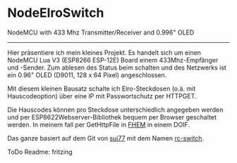 # NodeElroSwitch
NodeMCU with 433 Mhz Transmitter/Receiver and 0.996" OLED

----------

Hier präsentiere ich mein kleines Projekt.
Es handelt sich um einen NodeMCU Lua V3 (ESP8266 ESP-12E) Board einem 433Mhz-Empfänger und -Sender. Zum ablesen des Status beim schalten und des Netzwerks ist ein 0.96" OLED (D9011, 128 x 64 Pixel) angeschlossen.

Mit diesem kleinen Bausatz schalte ich Elro-Steckdosen (o.ä. mit Hauscodeoption) über eine IP mit Passwortschutz per HTTPGET.

Die Hauscodes können pro Steckdose unterschiedlich angegeben werden und per ESP8622Webserver-Bibliothek bequem per Browser geschaltet werden. In meinem fall per GetHttpFile in [FHEM](https://fhem.de/) in einem DOIF.

Das ganze basiert auf dem Git von [sui77](https://github.com/sui77) mit dem Namen [rc-switch](https://github.com/sui77/rc-switch).

ToDo Readme:
fritzing





